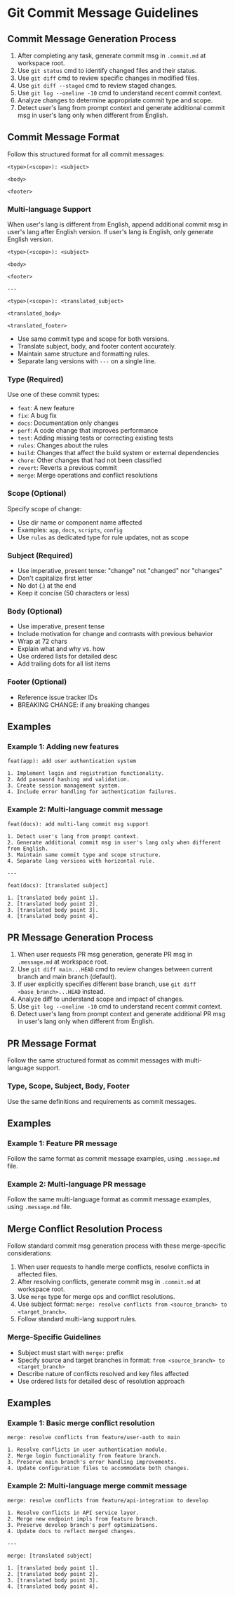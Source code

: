 # Git Commit Message Guidelines

## Commit Message Generation Process

1. After completing any task, generate commit msg in `.commit.md` at workspace root.
2. Use `git status` cmd to identify changed files and their status.
3. Use `git diff` cmd to review specific changes in modified files.
4. Use `git diff --staged` cmd to review staged changes.
5. Use `git log --oneline -10` cmd to understand recent commit context.
6. Analyze changes to determine appropriate commit type and scope.
7. Detect user's lang from prompt context and generate additional commit msg in user's lang only when different from English.

## Commit Message Format

Follow this structured format for all commit messages:

```
<type>(<scope>): <subject>

<body>

<footer>
```

### Multi-language Support

When user's lang is different from English, append additional commit msg in user's lang after English version. If user's lang is English, only generate English version.

```
<type>(<scope>): <subject>

<body>

<footer>

---

<type>(<scope>): <translated_subject>

<translated_body>

<translated_footer>
```

- Use same commit type and scope for both versions.
- Translate subject, body, and footer content accurately.
- Maintain same structure and formatting rules.
- Separate lang versions with `---` on a single line.

### Type (Required)

Use one of these commit types:

- `feat`: A new feature
- `fix`: A bug fix
- `docs`: Documentation only changes
- `perf`: A code change that improves performance
- `test`: Adding missing tests or correcting existing tests
- `rules`: Changes about the rules
- `build`: Changes that affect the build system or external dependencies
- `chore`: Other changes that had not been classified
- `revert`: Reverts a previous commit
- `merge`: Merge operations and conflict resolutions

### Scope (Optional)

Specify scope of change:

- Use dir name or component name affected
- Examples: `app`, `docs`, `scripts`, `config`
- Use `rules` as dedicated type for rule updates, not as scope

### Subject (Required)

- Use imperative, present tense: "change" not "changed" nor "changes"
- Don't capitalize first letter
- No dot (.) at the end
- Keep it concise (50 characters or less)

### Body (Optional)

- Use imperative, present tense
- Include motivation for change and contrasts with previous behavior
- Wrap at 72 chars
- Explain what and why vs. how
- Use ordered lists for detailed desc
- Add trailing dots for all list items

### Footer (Optional)

- Reference issue tracker IDs
- BREAKING CHANGE: if any breaking changes

## Examples

### Example 1: Adding new features

```
feat(app): add user authentication system

1. Implement login and registration functionality.
2. Add password hashing and validation.
3. Create session management system.
4. Include error handling for authentication failures.
```

### Example 2: Multi-language commit message

```
feat(docs): add multi-lang commit msg support

1. Detect user's lang from prompt context.
2. Generate additional commit msg in user's lang only when different from English.
3. Maintain same commit type and scope structure.
4. Separate lang versions with horizontal rule.

---

feat(docs): [translated subject]

1. [translated body point 1].
2. [translated body point 2].
3. [translated body point 3].
4. [translated body point 4].
```

## PR Message Generation Process

1. When user requests PR msg generation, generate PR msg in `.message.md` at workspace root.
2. Use `git diff main...HEAD` cmd to review changes between current branch and main branch (default).
3. If user explicitly specifies different base branch, use `git diff <base_branch>...HEAD` instead.
4. Analyze diff to understand scope and impact of changes.
5. Use `git log --oneline -10` cmd to understand recent commit context.
6. Detect user's lang from prompt context and generate additional PR msg in user's lang only when different from English.

## PR Message Format

Follow the same structured format as commit messages with multi-language support.

### Type, Scope, Subject, Body, Footer

Use the same definitions and requirements as commit messages.

## Examples

### Example 1: Feature PR message

Follow the same format as commit message examples, using `.message.md` file.

### Example 2: Multi-language PR message

Follow the same multi-language format as commit message examples, using `.message.md` file.

## Merge Conflict Resolution Process

Follow standard commit msg generation process with these merge-specific considerations:

1. When user requests to handle merge conflicts, resolve conflicts in affected files.
2. After resolving conflicts, generate commit msg in `.commit.md` at workspace root.
3. Use `merge` type for merge ops and conflict resolutions.
4. Use subject format: `merge: resolve conflicts from <source_branch> to <target_branch>`.
5. Follow standard multi-lang support rules.

### Merge-Specific Guidelines

- Subject must start with `merge:` prefix
- Specify source and target branches in format: `from <source_branch> to <target_branch>`
- Describe nature of conflicts resolved and key files affected
- Use ordered lists for detailed desc of resolution approach

## Examples

### Example 1: Basic merge conflict resolution

```
merge: resolve conflicts from feature/user-auth to main

1. Resolve conflicts in user authentication module.
2. Merge login functionality from feature branch.
3. Preserve main branch's error handling improvements.
4. Update configuration files to accommodate both changes.
```

### Example 2: Multi-language merge commit message

```
merge: resolve conflicts from feature/api-integration to develop

1. Resolve conflicts in API service layer.
2. Merge new endpoint impls from feature branch.
3. Preserve develop branch's perf optimizations.
4. Update docs to reflect merged changes.

---

merge: [translated subject]

1. [translated body point 1].
2. [translated body point 2].
3. [translated body point 3].
4. [translated body point 4].
```
